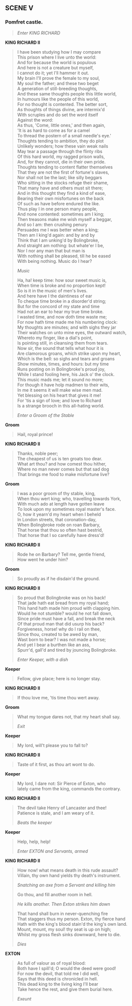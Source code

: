 ## SCENE V

### Pomfret castle.

> *Enter KING RICHARD*

<span id="speech1">**KING RICHARD II**</span>

> <span id="5.5.1">I have been studying how I may compare</span>  
> <span id="5.5.2">This prison where I live unto the world:</span>  
> <span id="5.5.3">And for because the world is populous</span>  
> <span id="5.5.4">And here is not a creature but myself,</span>  
> <span id="5.5.5">I cannot do it; yet I'll hammer it out.</span>  
> <span id="5.5.6">My brain I'll prove the female to my soul,</span>  
> <span id="5.5.7">My soul the father; and these two beget</span>  
> <span id="5.5.8">A generation of still-breeding thoughts,</span>  
> <span id="5.5.9">And these same thoughts people this little
> world,</span>  
> <span id="5.5.10">In humours like the people of this world,</span>  
> <span id="5.5.11">For no thought is contented. The better
> sort,</span>  
> <span id="5.5.12">As thoughts of things divine, are
> intermix'd</span>  
> <span id="5.5.13">With scruples and do set the word itself</span>  
> <span id="5.5.14">Against the word:</span>  
> <span id="5.5.15">As thus, 'Come, little ones,' and then
> again,</span>  
> <span id="5.5.16">'It is as hard to come as for a camel</span>  
> <span id="5.5.17">To thread the postern of a small needle's
> eye.'</span>  
> <span id="5.5.18">Thoughts tending to ambition, they do plot</span>  
> <span id="5.5.19">Unlikely wonders; how these vain weak nails</span>  
> <span id="5.5.20">May tear a passage through the flinty ribs</span>  
> <span id="5.5.21">Of this hard world, my ragged prison walls,</span>  
> <span id="5.5.22">And, for they cannot, die in their own
> pride.</span>  
> <span id="5.5.23">Thoughts tending to content flatter
> themselves</span>  
> <span id="5.5.24">That they are not the first of fortune's
> slaves,</span>  
> <span id="5.5.25">Nor shall not be the last; like silly
> beggars</span>  
> <span id="5.5.26">Who sitting in the stocks refuge their
> shame,</span>  
> <span id="5.5.27">That many have and others must sit there;</span>  
> <span id="5.5.28">And in this thought they find a kind of
> ease,</span>  
> <span id="5.5.29">Bearing their own misfortunes on the back</span>  
> <span id="5.5.30">Of such as have before endured the like.</span>  
> <span id="5.5.31">Thus play I in one person many people,</span>  
> <span id="5.5.32">And none contented: sometimes am I king;</span>  
> <span id="5.5.33">Then treasons make me wish myself a beggar,</span>  
> <span id="5.5.34">And so I am: then crushing penury</span>  
> <span id="5.5.35">Persuades me I was better when a king;</span>  
> <span id="5.5.36">Then am I king'd again: and by and by</span>  
> <span id="5.5.37">Think that I am unking'd by Bolingbroke,</span>  
> <span id="5.5.38">And straight am nothing: but whate'er I be,</span>  
> <span id="5.5.39">Nor I nor any man that but man is</span>  
> <span id="5.5.40">With nothing shall be pleased, till he be
> eased</span>  
> <span id="5.5.41">With being nothing. Music do I hear?</span>  
>
> *Music*
>
> <span id="5.5.42">Ha, ha! keep time: how sour sweet music is,</span>  
> <span id="5.5.43">When time is broke and no proportion kept!</span>  
> <span id="5.5.44">So is it in the music of men's lives.</span>  
> <span id="5.5.45">And here have I the daintiness of ear</span>  
> <span id="5.5.46">To cheque time broke in a disorder'd
> string;</span>  
> <span id="5.5.47">But for the concord of my state and time</span>  
> <span id="5.5.48">Had not an ear to hear my true time broke.</span>  
> <span id="5.5.49">I wasted time, and now doth time waste me;</span>  
> <span id="5.5.50">For now hath time made me his numbering
> clock:</span>  
> <span id="5.5.51">My thoughts are minutes; and with sighs they
> jar</span>  
> <span id="5.5.52">Their watches on unto mine eyes, the outward
> watch,</span>  
> <span id="5.5.53">Whereto my finger, like a dial's point,</span>  
> <span id="5.5.54">Is pointing still, in cleansing them from
> tears.</span>  
> <span id="5.5.55">Now sir, the sound that tells what hour it
> is</span>  
> <span id="5.5.56">Are clamorous groans, which strike upon my
> heart,</span>  
> <span id="5.5.57">Which is the bell: so sighs and tears and
> groans</span>  
> <span id="5.5.58">Show minutes, times, and hours: but my time</span>  
> <span id="5.5.59">Runs posting on in Bolingbroke's proud joy,</span>  
> <span id="5.5.60">While I stand fooling here, his Jack o' the
> clock.</span>  
> <span id="5.5.61">This music mads me; let it sound no more;</span>  
> <span id="5.5.62">For though it have holp madmen to their
> wits,</span>  
> <span id="5.5.63">In me it seems it will make wise men mad.</span>  
> <span id="5.5.64">Yet blessing on his heart that gives it me!</span>  
> <span id="5.5.65">For 'tis a sign of love; and love to
> Richard</span>  
> <span id="5.5.66">Is a strange brooch in this all-hating
> world.</span>  
>
> *Enter a Groom of the Stable*

<span id="speech2">**Groom**</span>

> <span id="5.5.67">Hail, royal prince!</span>  

<span id="speech3">**KING RICHARD II**</span>

> <span id="5.5.68">Thanks, noble peer;</span>  
> <span id="5.5.69">The cheapest of us is ten groats too dear.</span>  
> <span id="5.5.70">What art thou? and how comest thou hither,</span>  
> <span id="5.5.71">Where no man never comes but that sad dog</span>  
> <span id="5.5.72">That brings me food to make misfortune
> live?</span>  

<span id="speech4">**Groom**</span>

> <span id="5.5.73">I was a poor groom of thy stable, king,</span>  
> <span id="5.5.74">When thou wert king; who, travelling towards
> York,</span>  
> <span id="5.5.75">With much ado at length have gotten leave</span>  
> <span id="5.5.76">To look upon my sometimes royal master's
> face.</span>  
> <span id="5.5.77">O, how it yearn'd my heart when I beheld</span>  
> <span id="5.5.78">In London streets, that coronation-day,</span>  
> <span id="5.5.79">When Bolingbroke rode on roan Barbary,</span>  
> <span id="5.5.80">That horse that thou so often hast bestrid,</span>  
> <span id="5.5.81">That horse that I so carefully have
> dress'd!</span>  

<span id="speech5">**KING RICHARD II**</span>

> <span id="5.5.82">Rode he on Barbary? Tell me, gentle friend,</span>  
> <span id="5.5.83">How went he under him?</span>  

<span id="speech6">**Groom**</span>

> <span id="5.5.84">So proudly as if he disdain'd the ground.</span>  

<span id="speech7">**KING RICHARD II**</span>

> <span id="5.5.85">So proud that Bolingbroke was on his back!</span>  
> <span id="5.5.86">That jade hath eat bread from my royal
> hand;</span>  
> <span id="5.5.87">This hand hath made him proud with clapping
> him.</span>  
> <span id="5.5.88">Would he not stumble? would he not fall
> down,</span>  
> <span id="5.5.89">Since pride must have a fall, and break the
> neck</span>  
> <span id="5.5.90">Of that proud man that did usurp his back?</span>  
> <span id="5.5.91">Forgiveness, horse! why do I rail on thee,</span>  
> <span id="5.5.92">Since thou, created to be awed by man,</span>  
> <span id="5.5.93">Wast born to bear? I was not made a horse;</span>  
> <span id="5.5.94">And yet I bear a burthen like an ass,</span>  
> <span id="5.5.95">Spurr'd, gall'd and tired by jouncing
> Bolingbroke.</span>  
>
> *Enter Keeper, with a dish*

<span id="speech8">**Keeper**</span>

> <span id="5.5.96">Fellow, give place; here is no longer stay.</span>  

<span id="speech9">**KING RICHARD II**</span>

> <span id="5.5.97">If thou love me, 'tis time thou wert away.</span>  

<span id="speech10">**Groom**</span>

> <span id="5.5.98">What my tongue dares not, that my heart shall
> say.</span>  
>
> *Exit*

<span id="speech11">**Keeper**</span>

> <span id="5.5.99">My lord, will't please you to fall to?</span>  

<span id="speech12">**KING RICHARD II**</span>

> <span id="5.5.100">Taste of it first, as thou art wont to do.</span>  

<span id="speech13">**Keeper**</span>

> <span id="5.5.101">My lord, I dare not: Sir Pierce of Exton,
> who</span>  
> <span id="5.5.102">lately came from the king, commands the
> contrary.</span>  

<span id="speech14">**KING RICHARD II**</span>

> <span id="5.5.103">The devil take Henry of Lancaster and
> thee!</span>  
> <span id="5.5.104">Patience is stale, and I am weary of it.</span>  
>
> *Beats the keeper*

<span id="speech15">**Keeper**</span>

> <span id="5.5.105">Help, help, help!</span>  
>
> *Enter EXTON and Servants, armed*

<span id="speech16">**KING RICHARD II**</span>

> <span id="5.5.106">How now! what means death in this rude
> assault?</span>  
> <span id="5.5.107">Villain, thy own hand yields thy death's
> instrument.</span>  
>
> *Snatching an axe from a Servant and killing him*
>
> <span id="5.5.108">Go thou, and fill another room in hell.</span>  
>
> *He kills another. Then Exton strikes him down*
>
> <span id="5.5.109">That hand shall burn in never-quenching
> fire</span>  
> <span id="5.5.110">That staggers thus my person. Exton, thy fierce
> hand</span>  
> <span id="5.5.111">Hath with the king's blood stain'd the king's own
> land.</span>  
> <span id="5.5.112">Mount, mount, my soul! thy seat is up on
> high;</span>  
> <span id="5.5.113">Whilst my gross flesh sinks downward, here to
> die.</span>  
>
> *Dies*

<span id="speech17">**EXTON**</span>

> <span id="5.5.114">As full of valour as of royal blood:</span>  
> <span id="5.5.115">Both have I spill'd; O would the deed were
> good!</span>  
> <span id="5.5.116">For now the devil, that told me I did
> well,</span>  
> <span id="5.5.117">Says that this deed is chronicled in hell.</span>  
> <span id="5.5.118">This dead king to the living king I'll
> bear</span>  
> <span id="5.5.119">Take hence the rest, and give them burial
> here.</span>  
>
> *Exeunt*
